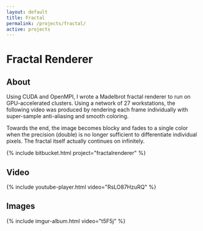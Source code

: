 ```yaml
---
layout: default
title: Fractal
permalink: /projects/fractal/
active: projects
---
```



# Fractal Renderer

## About

Using CUDA and OpenMPI, I wrote a Madelbrot fractal renderer to run on GPU-accelerated clusters. Using a network of 27 workstations, the following video
was produced by rendering each frame individually with super-sample anti-aliasing and smooth coloring.

Towards the end, the image becomes blocky and fades to a single color when the precision (double) is no longer sufficient to differentiate individual pixels.
The fractal itself actually continues on infinitely.

<div class="row">
  {% include bitbucket.html project="fractalrenderer" %}
</div>

## Video

{% include youtube-player.html video="RsLO87HzuRQ" %}

## Images

{% include imgur-album.html video="t5F5j" %}
